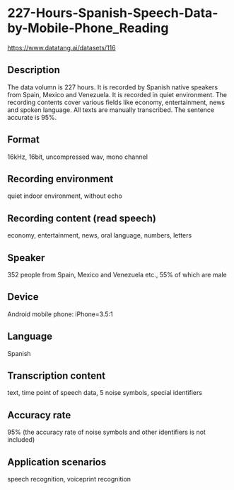 # 227-Hours-Spanish-Speech-Data-by-Mobile-Phone_Reading
https://www.datatang.ai/datasets/116
## Description
The data volumn is 227 hours. It is recorded by Spanish native speakers from Spain, Mexico and Venezuela. It is recorded in quiet environment. The recording contents cover various fields like economy, entertainment, news and spoken language. All texts are manually transcribed. The sentence accurate is 95%.

## Format
16kHz, 16bit, uncompressed wav, mono channel

## Recording environment
quiet indoor environment, without echo

## Recording content (read speech)
economy, entertainment, news, oral language, numbers, letters

## Speaker
352 people from Spain, Mexico and Venezuela etc., 55% of which are male

## Device
Android mobile phone: iPhone=3.5:1

## Language
Spanish

## Transcription content
text, time point of speech data, 5 noise symbols, special identifiers

## Accuracy rate
95% (the accuracy rate of noise symbols and other identifiers is not included)

## Application scenarios
speech recognition, voiceprint recognition
